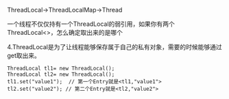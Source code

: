 ThreadLocal->ThreadLocalMap->Thread

一个线程不仅仅持有一个ThreadLocal<T>的弱引用，如果你有两个ThreadLocal<>，怎么确定取出来的是哪个

4.ThreadLocal是为了让线程能够保存属于自己的私有对象，需要的时候能够通过get取出来。

	ThreadLocal tl1= new ThreadLocal();
	ThreadLocal tl2= new ThreadLocal();
	tl1.set("value1");  // 第一个Entry就是<tl1,"value1">
	tl2.set("value2"); // 第二个Entry就是<tl2,"value2">

